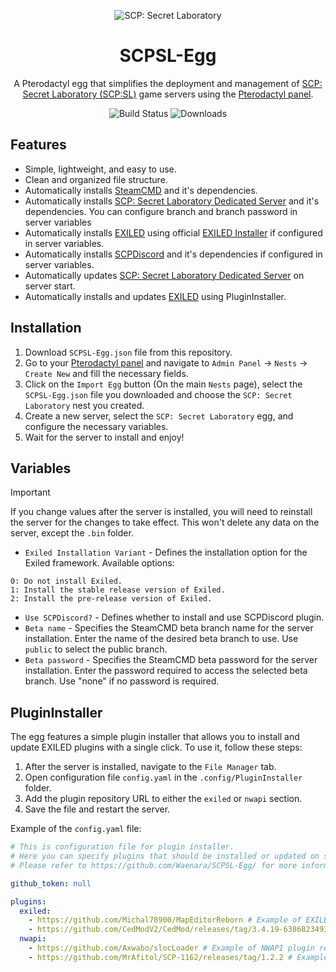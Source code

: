 <p align="center">
    <img src="https://shared.cloudflare.steamstatic.com/store_item_assets/steam/apps/700330/header.jpg?t=1737064460" alt="SCP: Secret Laboratory">
</p>

<h1 align="center">SCPSL-Egg</h1>

<p align="center">
  A Pterodactyl egg that simplifies the deployment and management of <a href="https://store.steampowered.com/app/700330/SCP_Secret_Laboratory/">SCP: Secret Laboratory (SCP:SL)</a> game servers using the <a href="https://pterodactyl.io/">Pterodactyl panel</a>.
</p>

<p align="center">
  <img src="https://github.com/Waenara/SCPSL-Egg/actions/workflows/docker-image.yml/badge.svg" alt="Build Status">
  <img src="https://img.shields.io/github/downloads/Waenara/SCPSL-Egg/total" alt="Downloads">
</p>

## Features
- Simple, lightweight, and easy to use.
- Clean and organized file structure.
- Automatically installs [SteamCMD](https://developer.valvesoftware.com/wiki/Ru/SteamCMD) and it's dependencies.
- Automatically installs [SCP: Secret Laboratory Dedicated Server](https://steamdb.info/app/996560/info/) and it's dependencies. You can configure branch and branch password in server variables
- Automatically installs [EXILED](https://github.com/ExMod-Team/EXILED) using official [EXILED Installer](https://github.com/ExMod-Team/EXILED/tree/master/EXILED/Exiled.Installer) if configured in server variables.
- Automatically installs [SCPDiscord](https://github.com/KarlOfDuty/SCPDiscord) and it's dependencies if configured in server variables.
- Automatically updates [SCP: Secret Laboratory Dedicated Server](https://steamdb.info/app/996560/info/) on server start.
- Automatically installs and updates [EXILED](https://github.com/ExMod-Team/EXILED) using PluginInstaller.

## Installation
1. Download `SCPSL-Egg.json` file from this repository.
2. Go to your [Pterodactyl panel](https://pterodactyl.io/) and navigate to `Admin Panel` -> `Nests` -> `Create New` and fill the necessary fields.
3. Click on the `Import Egg` button (On the main `Nests` page), select the `SCPSL-Egg.json` file you downloaded and choose the `SCP: Secret Laboratory` nest you created.
4. Сreate a new server, select the `SCP: Secret Laboratory` egg, and configure the necessary variables.
5. Wait for the server to install and enjoy!

## Variables
> [!IMPORTANT]
> If you change values after the server is installed, you will need to reinstall the server for the changes to take effect. This won't delete any data on the server, except the `.bin` folder.

- `Exiled Installation Variant` - Defines the installation option for the Exiled framework. Available options: 
```
0: Do not install Exiled.
1: Install the stable release version of Exiled.
2: Install the pre-release version of Exiled.
```
- `Use SCPDiscord?` - Defines whether to install and use SCPDiscord plugin.
- `Beta name` - Specifies the SteamCMD beta branch name for the server installation. Enter the name of the desired beta branch to use. Use `public` to select the public branch.
- `Beta password` - Specifies the SteamCMD beta password for the server installation. Enter the password required to access the selected beta branch. Use "none" if no password is required.

## PluginInstaller
The egg features a simple plugin installer that allows you to install and update EXILED plugins with a single click. To use it, follow these steps:
1. After the server is installed, navigate to the `File Manager` tab.
2. Open configuration file `config.yaml` in the `.config/PluginInstaller` folder.
3. Add the plugin repository URL to either the `exiled` or `nwapi` section.
4. Save the file and restart the server.

Example of the `config.yaml` file:
```yaml
# This is configuration file for plugin installer.
# Here you can specify plugins that should be installed or updated on server start.
# Please refer to https://github.com/Waenara/SCPSL-Egg/ for more information.

github_token: null

plugins:
  exiled: 
    - https://github.com/Michal78900/MapEditorReborn # Example of EXILED plugin repository URL
    - https://github.com/CedModV2/CedMod/releases/tag/3.4.19-638682349334074216 # Example of EXILED plugin release URL
  nwapi: 
    - https://github.com/Axwabo/slocLoader # Example of NWAPI plugin repository URL
    - https://github.com/MrAfitol/SCP-1162/releases/tag/1.2.2 # Example of NWAPI plugin release URL
```